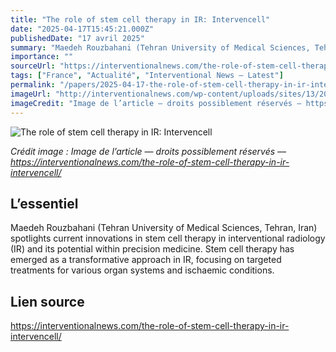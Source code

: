 ```yaml
---
title: "The role of stem cell therapy in IR: Intervencell"
date: "2025-04-17T15:45:21.000Z"
publishedDate: "17 avril 2025"
summary: "Maedeh Rouzbahani (Tehran University of Medical Sciences, Tehran, Iran) spotlights current innovations in stem cell therapy in interventional radiology (IR) and its potential within precision medicine. Stem cell therapy has emerged as a transformative approach in IR, focusing on targeted treatments for various organ systems and ischaemic conditions."
importance: ""
sourceUrl: "https://interventionalnews.com/the-role-of-stem-cell-therapy-in-ir-intervencell/"
tags: ["France", "Actualité", "Interventional News — Latest"]
permalink: "/papers/2025-04-17-the-role-of-stem-cell-therapy-in-ir-intervencell"
imageUrl: "http://interventionalnews.com/wp-content/uploads/sites/13/2025/04/maede-rouz.png"
imageCredit: "Image de l’article — droits possiblement réservés — https://interventionalnews.com/the-role-of-stem-cell-therapy-in-ir-intervencell/"
---
```


![The role of stem cell therapy in IR: Intervencell](http://interventionalnews.com/wp-content/uploads/sites/13/2025/04/maede-rouz.png)

*Crédit image : Image de l’article — droits possiblement réservés — https://interventionalnews.com/the-role-of-stem-cell-therapy-in-ir-intervencell/*

## L’essentiel

Maedeh Rouzbahani (Tehran University of Medical Sciences, Tehran, Iran) spotlights current innovations in stem cell therapy in interventional radiology (IR) and its potential within precision medicine. Stem cell therapy has emerged as a transformative approach in IR, focusing on targeted treatments for various organ systems and ischaemic conditions.

## Lien source

https://interventionalnews.com/the-role-of-stem-cell-therapy-in-ir-intervencell/
